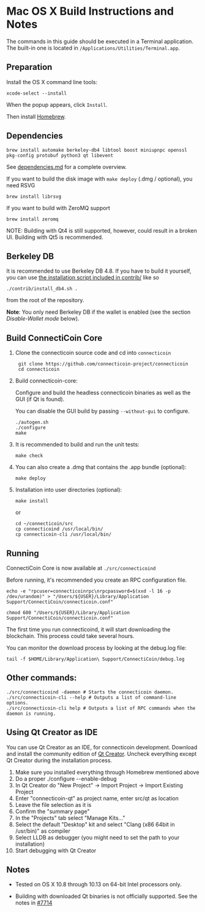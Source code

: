 Mac OS X Build Instructions and Notes
====================================
The commands in this guide should be executed in a Terminal application.
The built-in one is located in `/Applications/Utilities/Terminal.app`.

Preparation
-----------
Install the OS X command line tools:

`xcode-select --install`

When the popup appears, click `Install`.

Then install [Homebrew](https://brew.sh).

Dependencies
----------------------

    brew install automake berkeley-db4 libtool boost miniupnpc openssl pkg-config protobuf python3 qt libevent

See [dependencies.md](dependencies.md) for a complete overview.

If you want to build the disk image with `make deploy` (.dmg / optional), you need RSVG

    brew install librsvg

If you want to build with ZeroMQ support
    
    brew install zeromq

NOTE: Building with Qt4 is still supported, however, could result in a broken UI. Building with Qt5 is recommended.

Berkeley DB
-----------
It is recommended to use Berkeley DB 4.8. If you have to build it yourself,
you can use [the installation script included in contrib/](/contrib/install_db4.sh)
like so

```shell
./contrib/install_db4.sh .
```

from the root of the repository.

**Note**: You only need Berkeley DB if the wallet is enabled (see the section *Disable-Wallet mode* below).

Build ConnectiCoin Core
------------------------

1. Clone the connecticoin source code and cd into `connecticoin`

        git clone https://github.com/connecticoin-project/connecticoin
        cd connecticoin

2.  Build connecticoin-core:

    Configure and build the headless connecticoin binaries as well as the GUI (if Qt is found).

    You can disable the GUI build by passing `--without-gui` to configure.

        ./autogen.sh
        ./configure
        make

3.  It is recommended to build and run the unit tests:

        make check

4.  You can also create a .dmg that contains the .app bundle (optional):

        make deploy

5.  Installation into user directories (optional):

        make install

    or

        cd ~/connecticoin/src
        cp connecticoind /usr/local/bin/
        cp connecticoin-cli /usr/local/bin/

Running
-------

ConnectiCoin Core is now available at `./src/connecticoind`

Before running, it's recommended you create an RPC configuration file.

    echo -e "rpcuser=connecticoinrpc\nrpcpassword=$(xxd -l 16 -p /dev/urandom)" > "/Users/${USER}/Library/Application Support/ConnectiCoin/connecticoin.conf"

    chmod 600 "/Users/${USER}/Library/Application Support/ConnectiCoin/connecticoin.conf"

The first time you run connecticoind, it will start downloading the blockchain. This process could take several hours.

You can monitor the download process by looking at the debug.log file:

    tail -f $HOME/Library/Application\ Support/ConnectiCoin/debug.log

Other commands:
-------

    ./src/connecticoind -daemon # Starts the connecticoin daemon.
    ./src/connecticoin-cli --help # Outputs a list of command-line options.
    ./src/connecticoin-cli help # Outputs a list of RPC commands when the daemon is running.

Using Qt Creator as IDE
------------------------
You can use Qt Creator as an IDE, for connecticoin development.
Download and install the community edition of [Qt Creator](https://www.qt.io/download/).
Uncheck everything except Qt Creator during the installation process.

1. Make sure you installed everything through Homebrew mentioned above
2. Do a proper ./configure --enable-debug
3. In Qt Creator do "New Project" -> Import Project -> Import Existing Project
4. Enter "connecticoin-qt" as project name, enter src/qt as location
5. Leave the file selection as it is
6. Confirm the "summary page"
7. In the "Projects" tab select "Manage Kits..."
8. Select the default "Desktop" kit and select "Clang (x86 64bit in /usr/bin)" as compiler
9. Select LLDB as debugger (you might need to set the path to your installation)
10. Start debugging with Qt Creator

Notes
-----

* Tested on OS X 10.8 through 10.13 on 64-bit Intel processors only.

* Building with downloaded Qt binaries is not officially supported. See the notes in [#7714](https://github.com/bitcoin/bitcoin/issues/7714)
